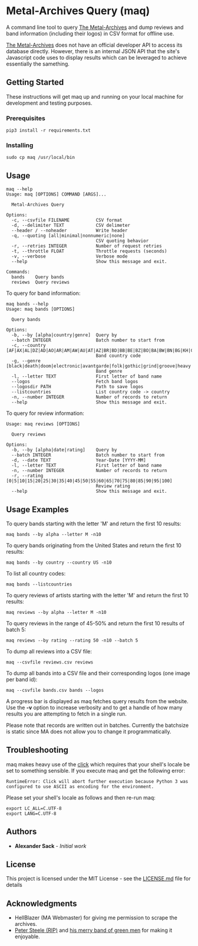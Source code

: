 # Metal-Archives Query (maq)

A command line tool to query [The Metal-Archives](http://www.metal-archives.com) and dump reviews and band information (including their logos) in CSV format for offline use.

[The Metal-Archives](http://www.metal-archives.com) does not have an official developer API to access its database directly. However, there is an internal JSON API that the site's Javascript code uses to display results which can be leveraged to achieve essentially the samething.

## Getting Started

These instructions will get maq up and running on your local machine for development and testing purposes. 

### Prerequisites

```
pip3 install -r requirements.txt
```

### Installing

```
sudo cp maq /usr/local/bin
```

## Usage

```
maq --help
Usage: maq [OPTIONS] COMMAND [ARGS]...

  Metal-Archives Query

Options:
  -c, --csvfile FILENAME          CSV format
  -d, --delimiter TEXT            CSV delimeter
  --header / --noheader           Write header
  -q, --quoting [all|minimal|nonnumeric|none]
                                  CSV quoting behavior
  -r, --retries INTEGER           Number of request retries
  -t, --throttle FLOAT            Throttle requests (seconds)
  -v, --verbose                   Verbose mode
  --help                          Show this message and exit.

Commands:
  bands    Query bands
  reviews  Query reviews
```

To query for band information:

```
maq bands --help
Usage: maq bands [OPTIONS]

  Query bands

Options:
  -b, --by [alpha|country|genre]  Query by
  --batch INTEGER                 Batch number to start from
  -c, --country [AF|AX|AL|DZ|AD|AO|AR|AM|AW|AU|AT|AZ|BR|BD|BB|BE|BZ|BO|BA|BW|BN|BG|KH|CA|CL|CN|CO|CR|HR|CU|CW|CY|CZ|DK|DO|EC|EG|SV|EE|ET|FO|FI|FR|PF|GE|DE|GI|GR|GL|GU|GT|GG|GY|HN|HK|HU|IS|IN|ID|XX|IR|IQ|IE|IM|IL|IT|JM|JP|JE|JO|KZ|KE|KR|KW|KG|LA|LV|LB|LY|LI|LT|LU|MK|MG|MY|MV|MT|MU|MX|MD|MC|MN|ME|MA|MZ|MM|NA|NP|NL|NC|NZ|NI|NO|OM|PK|PA|PY|PE|PH|PL|PT|PR|QA|RE|RO|RU|SM|SA|RS|SG|SK|SI|ZA|ES|LK|SR|SJ|SE|CH|SY|TW|TJ|TH|TT|TN|TR|TM|UG|UA|AE|GB|US|ZZ|UY|UZ|VE|VN]
                                  Band country code
  -g, --genre [black|death|doom|electronic|avantgarde|folk|gothic|grind|groove|heavy|metalcore|orchestral|power|prog|speed|thrash]
                                  Band genre
  -l, --letter TEXT               First letter of band name
  --logos                         Fetch band logos
  --logosdir PATH                 Path to save logos
  --listcountries                 List country code -> country
  -n, --number INTEGER            Number of records to return
  --help                          Show this message and exit.
```

To query for review information:

```
Usage: maq reviews [OPTIONS]

  Query reviews

Options:
  -b, --by [alpha|date|rating]    Query by
  --batch INTEGER                 Batch number to start from
  -d, --date TEXT                 Year-Date [YYYY-MM]
  -l, --letter TEXT               First letter of band name
  -n, --number INTEGER            Number of records to return
  -r, --rating [0|5|10|15|20|25|30|35|40|45|50|55|60|65|70|75|80|85|90|95|100]
                                  Review rating
  --help                          Show this message and exit.
```

## Usage Examples

To query bands starting with the letter 'M' and return the first 10 results:

```
maq bands --by alpha --letter M -n10
```

To query bands originating from the United States and return the first 10 results:

```
maq bands --by country --country US -n10
```

To list all country codes:

```
maq bands --listcountries
```

To query reviews of artists starting with the letter 'M' and return the first 10 results:

```
maq reviews --by alpha --letter M -n10
```

To query reviews in the range of 45-50% and return the first 10 results of batch 5:

```
maq reviews --by rating --rating 50 -n10 --batch 5
```

To dump all reviews into a CSV file:

```
maq --csvfile reviews.csv reviews
```

To dump all bands into a CSV file and their corresponding logos (one image per band id):

```
maq --csvfile bands.csv bands --logos
```

A progress bar is displayed as maq fetches query results from the website. Use the **-v** option to increase verbosity and to get a handle of how many results you are attempting to fetch in a single run.

Please note that records are written out in batches. Currently the batchsize is static since MA does not allow you to change it programmatically.

## Troubleshooting

maq makes heavy use of the [click](http://click.palletsprojects.com/en/7.x/) which requires that your shell's locale be set to something sensible. If you execute maq and get the following error:

```
RuntimeError: Click will abort further execution because Python 3 was configured to use ASCII as encoding for the environment.
```

Please set your shell's locale as follows and then re-run maq:

```
export LC_ALL=C.UTF-8
export LANG=C.UTF-8
```

## Authors

* **Alexander Sack** - *Initial work*

## License

This project is licensed under the MIT License - see the [LICENSE.md](LICENSE.md) file for details

## Acknowledgments

* HellBlazer (MA Webmaster) for giving me permission to scrape the archives.
* [Peter Steele (RIP)](https://en.wikipedia.org/wiki/Peter_Steele) and [his merry band of green men](https://www.metal-archives.com/bands/Type_O_Negative/802) for making it enjoyable.
